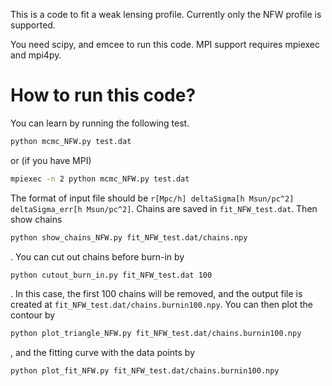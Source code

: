 This is a code to fit a weak lensing profile. Currently only the NFW profile is supported.

You need scipy, and emcee to run this code. MPI support requires mpiexec and mpi4py.

# How to run this code?
You can learn by running the following test.
```bash
python mcmc_NFW.py test.dat
```
or (if you have MPI)
```bash
mpiexec -n 2 python mcmc_NFW.py test.dat
```
The format of input file should be
`r[Mpc/h] deltaSigma[h Msun/pc^2] deltaSigma_err[h Msun/pc^2]`.
Chains are saved in `fit_NFW_test.dat`. Then show chains
```bash
python show_chains_NFW.py fit_NFW_test.dat/chains.npy
```
. You can cut out chains before burn-in by
```bash
python cutout_burn_in.py fit_NFW_test.dat 100
```
. In this case, the first 100 chains will be removed, and the output file is created at `fit_NFW_test.dat/chains.burnin100.npy`. You can then plot the contour by
```bash
python plot_triangle_NFW.py fit_NFW_test.dat/chains.burnin100.npy
```
, and the fitting curve with the data points by
```bash
python plot_fit_NFW.py fit_NFW_test.dat/chains.burnin100.npy
```
